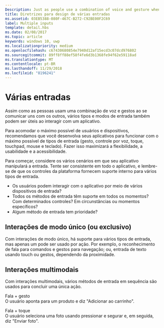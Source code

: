 ```yaml
---
Description: Just as people use a combination of voice and gesture when communicating with each other, multiple types and modes of input can also be useful when interacting with an app.
title: Diretrizes para design de várias entradas
ms.assetid: 03EB5388-080F-467C-B272-C92BE00F2C69
label: Multiple inputs
template: detail.hbs
ms.date: 02/08/2017
ms.topic: article
keywords: windows 10, uwp
ms.localizationpriority: medium
ms.openlocfilehash: c67430680854e7940d12af15ecd3c07dcd976802
ms.sourcegitcommit: 89ff8ff88ef58f4fe6d3b1368fe94f62e59118ad
ms.translationtype: MT
ms.contentlocale: pt-BR
ms.lasthandoff: 11/29/2018
ms.locfileid: "8196241"
---
```

# <a name="multiple-inputs"></a>Várias entradas


Assim como as pessoas usam uma combinação de voz e gestos ao se comunicar uns com os outros, vários tipos e modos de entrada também podem ser úteis ao interagir com um aplicativo.


Para acomodar o máximo possível de usuários e dispositivos, recomendamos que você desenvolva seus aplicativos para funcionar com o máximo possível de tipos de entrada (gesto, controle por voz, toque, touchpad, mouse e teclado). Fazer isso maximizará a flexibilidade, a usabilidade e a acessibilidade.

Para começar, considere os vários cenários em que seu aplicativo manipulará a entrada. Tente ser consistente em todo o aplicativo, e lembre-se de que os controles da plataforma fornecem suporte interno para vários tipos de entrada.

-   Os usuários podem interagir com o aplicativo por meio de vários dispositivos de entrada?
-   Todos os métodos de entrada têm suporte em todos os momentos? Com determinados controles? Em circunstâncias ou momentos específicos?
-   Algum método de entrada tem prioridade?

## <a name="single-or-exclusive-mode-interactions"></a>Interações de modo único (ou exclusivo)


Com interações de modo único, há suporte para vários tipos de entrada, mas apenas um pode ser usado por ação. Por exemplo, o reconhecimento de fala para comandos e gestos para navegação; ou, entrada de texto usando touch ou gestos, dependendo da proximidade.

## <a name="multimodal-interactions"></a>Interações multimodais

Com interações multimodais, vários métodos de entrada em sequência são usados para concluir uma única ação.

Fala + gesto  
O usuário aponta para um produto e diz "Adicionar ao carrinho".

Fala + toque  
O usuário seleciona uma foto usando pressionar e segurar e, em seguida, diz "Enviar foto".



